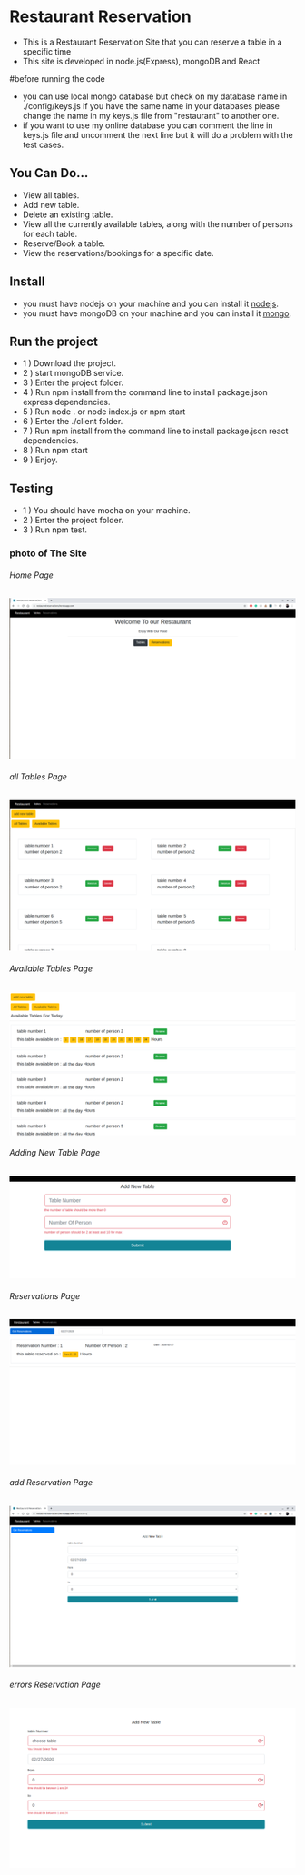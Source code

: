 # Restaurant Reservation
* This is a Restaurant Reservation Site that you can reserve a table in a specific time
* This site is developed in node.js(Express), mongoDB and React 


#before running the code
* you can use local mongo database but check on my database name in ./config/keys.js
if you have the same name in your databases please change the name in my keys.js file from "restaurant" to another one.
* if you want to use my online database you can comment the line in keys.js file and uncomment the next line
but it will do a problem with the test cases.

## You Can Do... 
* View all tables.
* Add new table.
* Delete an existing table.
* View all the currently available tables, along with the number of persons for each table.
* Reserve/Book a table.
* View the reservations/bookings for a specific date.


## Install
* you must have nodejs on your machine and you can install it [nodejs](https://nodejs.org/en/download/).
* you must have mongoDB on your machine and you can install it [mongo](https://docs.mongodb.com/manual/installation/).

## Run the project
* 1 ) Download the project.
* 2 ) start mongoDB service.
* 3 ) Enter the project folder.
* 4 ) Run npm install from the command line to install package.json express dependencies. 
* 5 ) Run node . or node  index.js or npm start
* 6 ) Enter the ./client folder.
* 7 )  Run npm install from the command line to install package.json react dependencies. 
* 8 ) Run npm start
* 9 ) Enjoy.

## Testing
* 1 ) You should have mocha on your machine.
* 2 ) Enter the project folder.
* 3 ) Run npm test.



### photo of The Site

###### Home Page
![alt text](./client/images/home.png)

###### all Tables Page
![alt text](./client/images/allTables.png)

###### Available Tables Page
![alt text](./client/images/availableTables.png)

###### Adding New Table Page
![alt text](./client/images/addnewTable.png)

###### Reservations Page
![alt text](./client/images/getReservations.png)

###### add Reservation Page
![alt text](./client/images/addNewReservsation.png)

###### errors Reservation Page
![alt text](./client/images/errorsAdding.png)
